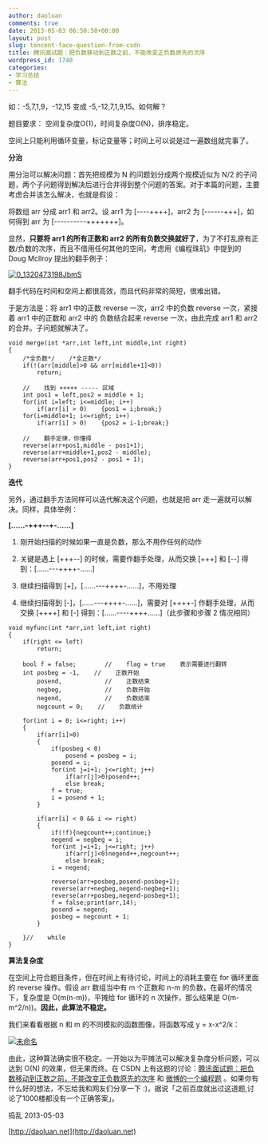 ```yaml
---
author: daoluan
comments: true
date: 2013-05-03 06:50:58+00:00
layout: post
slug: tencent-face-question-from-csdn
title: 腾讯面试题：把负数移动到正数之前，不能改变正负数原先的次序
wordpress_id: 1740
categories:
- 学习总结
- 算法
---
```


如：-5,7,1,9，-12,15 变成 -5,-12,7,1,9,15。如何解？

题目要求：
空间复杂度O(1)，时间复杂度O(N)，排序稳定。

空间上只能利用循环变量，标记变量等；时间上可以说是过一遍数组就完事了。

**分治**

用分治可以解决问题：首先把规模为 N 的问题划分成两个规模近似为 N/2 的子问题，两个子问题得到解决后进行合并得到整个问题的答案。对于本篇的问题，主要考虑合并该怎么解决，也就是假设：

将数组 arr 分成 arr1 和 arr2。设 arr1 为 [----++++]，arr2 为 [------+++]，如何得到 arr 为 [----------+++++++]。

显然，**只要将 arr1 的所有正数和 arr2 的所有负数交换就好了**，为了不打乱原有正数/负数的次序，而且不借用任何其他的空间，考虑用《编程珠玑》中提到的 Doug Mcllroy 提出的翻手例子：

[![0_1320473198JbmS](http://md.daoluan.net/images/blog/2013/05/0_1320473198JbmS_thumb.gif)](http://md.daoluan.net/images/blog/2013/05/0_1320473198JbmS.gif)

翻手代码在时间和空间上都很高效，而且代码非常的简短，很难出错。

于是方法是：将 arr1 中的正数 reverse 一次，arr2 中的负数 reverse 一次，紧接着 arr1 中的正数和 arr2 中的 负数结合起来 reverse 一次，由此完成 arr1 和 arr2 的合并。子问题就解决了。

    
    void merge(int *arr,int left,int middle,int right)
    {
        /*全负数*/    /*全正数*/
        if(!(arr[middle]>0 && arr[middle+1]<0))
            return;
    
        //    找到 +++++ ----- 区域
        int pos1 = left,pos2 = middle + 1;
        for(int i=left; i<=middle; i++)
            if(arr[i] > 0)    {pos1 = i;break;}
        for(i=middle+1; i<=right; i++)
            if(arr[i] > 0)    {pos2 = i-1;break;}
    
        //    翻手定律，你懂得
        reverse(arr+pos1,middle - pos1+1);
        reverse(arr+middle+1,pos2 - middle);
        reverse(arr+pos1,pos2 - pos1 + 1);
    }


**迭代**

另外，通过翻手方法同样可以迭代解决这个问题，也就是把 arr 走一遍就可以解决。同样，具体举例：


**[……-+++--+-……]**






	
  1. 刚开始扫描的时候如果一直是负数，那么不用作任何的动作

	
  2. 关键是遇上 [+++--] 的时候，需要作翻手处理，从而交换 [+++] 和 [--] 得到：[……---++++-……]

	
  3. 继续扫描得到 [+]，[……---++++-……]，不用处理

	
  4. 继续扫描得到 [-]，[……---++++-……]，需要对 [++++-] 作翻手处理，从而交换 [++++] 和 [-] 得到：[……----++++……]（此步骤和步骤 2 情况相同）



    
    void myfunc(int *arr,int left,int right)
    {
        if(right <= left)
            return;
    
        bool f = false;        //    flag = true    表示需要进行翻转
        int posbeg = -1,    //    正数开始
            posend,            //    正数结束
            negbeg,            //    负数开始
            negend,            //    负数结束
            negcount = 0;    //    负数统计
    
        for(int i = 0; i<=right; i++)
        {
            if(arr[i]>0)
            {
                if(posbeg < 0)
                    posend = posbeg = i;
                posend = i;
                for(int j=i+1; j<=right; j++)
                    if(arr[j]>0)posend++;
                    else break;
                f = true;
                i = posend + 1;
            }
    
            if(arr[i] < 0 && i <= right)
            {
                if(!f){negcount++;continue;}
                negend = negbeg = i;
                for(int j=i+1; j<=right; j++)
                    if(arr[j]<0)negend++,negcount++;
                    else break;
                i = negend;        
    
                reverse(arr+posbeg,posend-posbeg+1);
                reverse(arr+negbeg,negend-negbeg+1);
                reverse(arr+posbeg,negend-posbeg+1);
                f = false;print(arr,14);
                posend = negend;
                posbeg = negcount + 1;
            }
    
        }//    while
    }


**算法复杂度**

在空间上符合题目条件，但在时间上有待讨论，时间上的消耗主要在 for 循环里面的 reverse 操作。假设 arr 数组当中有 m 个正数和 n-m 的负数，在最坏的情况下，复杂度是 O(m(n-m))，平摊给 for 循环的 n 次操作，那么结果是 O(m-m^2/n))。**因此，此算法不稳定。**

我们来看看根据 n 和 m 的不同模拟的函数图像，将函数写成 y = x-x^2/k：

[![未命名](http://md.daoluan.net/images/blog/2013/05/thumb.gif)](http://md.daoluan.net/images/blog/2013/05/adb5ebe0c28e.gif)

由此，这种算法确实很不稳定。一开始以为平摊法可以解决复杂度分析问题，可以达到 O(N) 的效果，但无果而终。在 CSDN 上有这题的讨论：[腾讯面试题：把负数移动到正数之前，不能改变正负数原先的次序](http://bbs.csdn.net/topics/390436444) 和 [微博的一个编程题](http://bbs.csdn.net/topics/390382292#post-393824102) 。如果你有什么好的想法，不忘给我和网友们分享一下 :)，据说「之前百度就出过这道题,讨论了1000楼都没有一个正确答案」。

捣乱 2013-05-03

[http://daoluan.net](http://daoluan.net)
